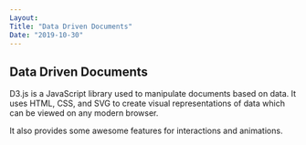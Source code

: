 ```yaml
---
Layout:
Title: "Data Driven Documents"
Date: "2019-10-30"
---
```


## Data Driven Documents

D3.js is a JavaScript library used to manipulate documents based on data. It uses HTML, CSS, and SVG to create visual representations of data which can be viewed on any modern browser.

It also provides some awesome features for interactions and animations.